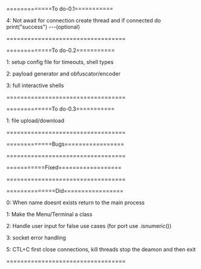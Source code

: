 =============To do-0.1===========

4: Not await for connection create thread and if connected do print("success")       ---(optional)

==================================


=============To do-0.2===========

1: setup config file for timeouts, shell types

2: payload generator and obfuscator/encoder

3: full interactive shells

==================================


=============To do-0.3===========

1: file upload/download

==================================


=============Bugs=================


==================================


===========Fixed==================



==================================



==============Did=================

0: When name doesnt exists return to the main process

1: Make the Menu/Terminal a class

2: Handle user input for false use cases (for port use .isnumeric())

3: socket error handling

5: CTL+C first close connections, kill threads stop the deamon and then exit

==================================